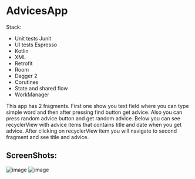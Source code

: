# AdvicesApp

Stack:
- Unit tests Junit
- UI tests Espresso
- Kotlin
- XML
- Retrofit
- Room
- Dagger 2
- Corutines
- State and shared flow
- WorkManager

This app has 2 fragments. First one show you text field where you can type simple word and then after pressing find button get advice. Also you can press random advice button and get random advice. Below you can see recyclerView with advice items that contains title and date when you get advice. After clicking on recyclerView item you will navigate to second fragment and see title and advice.

## ScreenShots:

![image](https://user-images.githubusercontent.com/100340546/209444205-63ecff6b-38de-4772-a300-7a5727d59309.png)
![image](https://user-images.githubusercontent.com/100340546/209444212-47cc0f3f-41a7-49d3-9e53-5fe2815b3e06.png)
